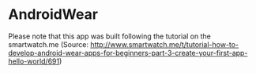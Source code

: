 # AndroidWear
Please note that this app was built following the tutorial on the smartwatch.me
(Source: http://www.smartwatch.me/t/tutorial-how-to-develop-android-wear-apps-for-beginners-part-3-create-your-first-app-hello-world/691)
